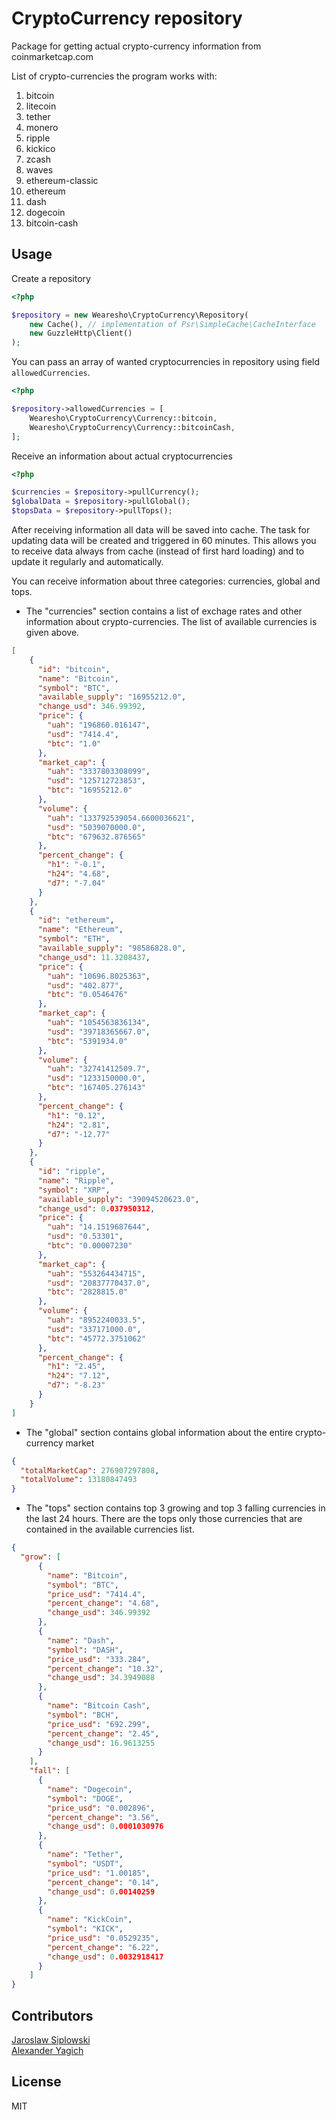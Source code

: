 # CryptoCurrency repository
Package for getting actual crypto-currency information from coinmarketcap.com

List of crypto-currencies the program works with:

1. bitcoin
2. litecoin
3. tether
4. monero
5. ripple
6. kickico
7. zcash
8. waves
9. ethereum-classic
10. ethereum
11. dash
12. dogecoin
13. bitcoin-cash
        
## Usage

Create a repository

```php
<?php

$repository = new Wearesho\CryptoCurrency\Repository(
    new Cache(), // implementation of Psr\SimpleCache\CacheInterface
    new GuzzleHttp\Client()
);

```

You can pass an array of wanted cryptocurrencies in repository using field `allowedCurrencies`.

```php
<?php

$repository->allowedCurrencies = [
    Wearesho\CryptoCurrency\Currency::bitcoin,
    Wearesho\CryptoCurrency\Currency::bitcoinCash,
];

```

Receive an information about actual cryptocurrencies

```php
<?php

$currencies = $repository->pullCurrency();
$globalData = $repository->pullGlobal();
$topsData = $repository->pullTops();

```

After receiving information all data will be saved into cache. The task for updating data will be created and triggered in 60 minutes. This allows you to receive data always from cache (instead of first hard loading) and to update it regularly and automatically.

You can receive information about three categories: currencies, global and tops.
* The "currencies" section contains a list of exchage rates and other information about crypto-currencies. 
The list of available currencies is given above.

```json
[
    {
      "id": "bitcoin",
      "name": "Bitcoin",
      "symbol": "BTC",
      "available_supply": "16955212.0",
      "change_usd": 346.99392,
      "price": {
        "uah": "196860.016147",
        "usd": "7414.4",
        "btc": "1.0"
      },
      "market_cap": {
        "uah": "3337803308099",
        "usd": "125712723853",
        "btc": "16955212.0"
      },
      "volume": {
        "uah": "133792539054.6600036621",
        "usd": "5039070000.0",
        "btc": "679632.876565"
      },
      "percent_change": {
        "h1": "-0.1",
        "h24": "4.68",
        "d7": "-7.04"
      }
    },
    {
      "id": "ethereum",
      "name": "Ethereum",
      "symbol": "ETH",
      "available_supply": "98586828.0",
      "change_usd": 11.3208437,
      "price": {
        "uah": "10696.8025363",
        "usd": "402.877",
        "btc": "0.0546476"
      },
      "market_cap": {
        "uah": "1054563836134",
        "usd": "39718365667.0",
        "btc": "5391934.0"
      },
      "volume": {
        "uah": "32741412509.7",
        "usd": "1233150000.0",
        "btc": "167405.276143"
      },
      "percent_change": {
        "h1": "0.12",
        "h24": "2.81",
        "d7": "-12.77"
      }
    },
    {
      "id": "ripple",
      "name": "Ripple",
      "symbol": "XRP",
      "available_supply": "39094520623.0",
      "change_usd": 0.037950312,
      "price": {
        "uah": "14.1519687644",
        "usd": "0.53301",
        "btc": "0.00007230"
      },
      "market_cap": {
        "uah": "553264434715",
        "usd": "20837770437.0",
        "btc": "2828815.0"
      },
      "volume": {
        "uah": "8952240033.5",
        "usd": "337171000.0",
        "btc": "45772.3751062"
      },
      "percent_change": {
        "h1": "2.45",
        "h24": "7.12",
        "d7": "-8.23"
      }
    }
]
```
          
* The "global" section contains global information about the entire crypto-currency market 

```json
{
  "totalMarketCap": 276907297808,
  "totalVolume": 13180847493
}
```
        
* The "tops" section contains top 3 growing and top 3 falling currencies in the last 24 hours.
There are the tops only those currencies that are contained in the available currencies list.

```json
{
  "grow": [
      {
        "name": "Bitcoin",
        "symbol": "BTC",
        "price_usd": "7414.4",
        "percent_change": "4.68",
        "change_usd": 346.99392
      },
      {
        "name": "Dash",
        "symbol": "DASH",
        "price_usd": "333.284",
        "percent_change": "10.32",
        "change_usd": 34.3949088
      },
      {
        "name": "Bitcoin Cash",
        "symbol": "BCH",
        "price_usd": "692.299",
        "percent_change": "2.45",
        "change_usd": 16.9613255
      }
    ],
    "fall": [
      {
        "name": "Dogecoin",
        "symbol": "DOGE",
        "price_usd": "0.002896",
        "percent_change": "3.56",
        "change_usd": 0.0001030976
      },
      {
        "name": "Tether",
        "symbol": "USDT",
        "price_usd": "1.00185",
        "percent_change": "0.14",
        "change_usd": 0.00140259
      },
      {
        "name": "KickCoin",
        "symbol": "KICK",
        "price_usd": "0.0529235",
        "percent_change": "6.22",
        "change_usd": 0.0032918417
      }
    ]
}
```
       
## Contributors
[Jaroslaw Siplowski](https://github.com/siplowski)  
[Alexander Yagich](https://github.com/sashabeton)

## License
MIT